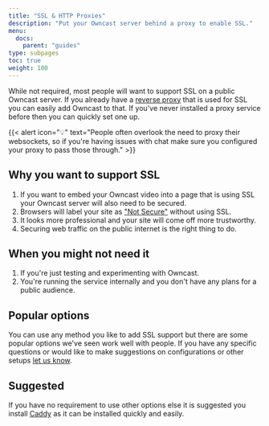 ```yaml
---
title: "SSL & HTTP Proxies"
description: "Put your Owncast server behind a proxy to enable SSL."
menu:
  docs:
    parent: "guides"
type: subpages
toc: true
weight: 100
---
```


While not required, most people will want to support SSL on a public Owncast server. If you already have a [reverse proxy](https://www.cloudflare.com/learning/cdn/glossary/reverse-proxy/) that is used for SSL you can easily add Owncast to that. If you've never installed a proxy service before then you can quickly set one up.

{{< alert icon="💡" text="People often overlook the need to proxy their websockets, so if you're having issues with chat make sure you configured your proxy to pass those through." >}}

## Why you want to support SSL

1. If you want to embed your Owncast video into a page that is using SSL your Owncast server will also need to be secured.
1. Browsers will label your site as ["Not Secure"](https://support.apple.com/en-us/HT208672) without using SSL.
1. It looks more professional and your site will come off more trustworthy.
1. Securing web traffic on the public internet is the right thing to do.

## When you might not need it

1. If you're just testing and experimenting with Owncast.
1. You're running the service internally and you don't have any plans for a public audience.

## Popular options

You can use any method you like to add SSL support but there are some popular options we've seen work well with people. If you have any specific questions or would like to make suggestions on configurations or other setups [let us know](/contact).

## Suggested

If you have no requirement to use other options else it is suggested you install [Caddy](caddy/) as it can be installed quickly and easily.
